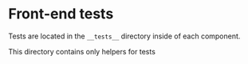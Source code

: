 # Front-end tests

Tests are located in the `__tests__` directory inside of each component.

This directory contains only helpers for tests
